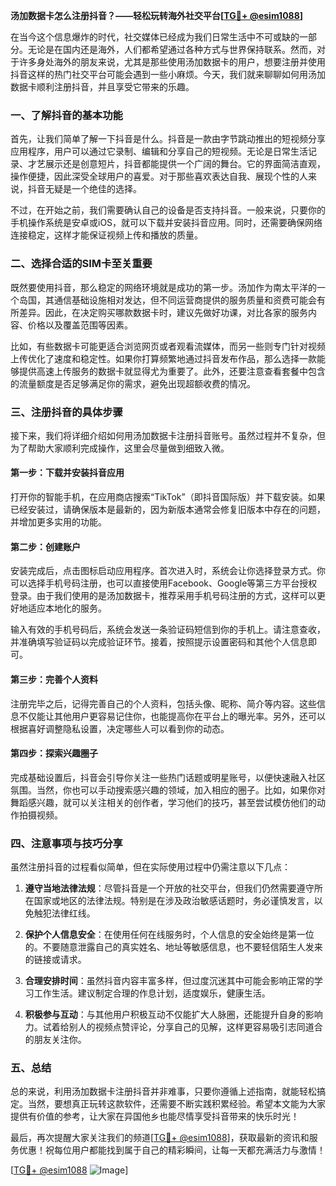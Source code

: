 **汤加数据卡怎么注册抖音？——轻松玩转海外社交平台[[TG💪+ @esim1088](https://t.me/s/esim1088)]**

在当今这个信息爆炸的时代，社交媒体已经成为我们日常生活中不可或缺的一部分。无论是在国内还是海外，人们都希望通过各种方式与世界保持联系。然而，对于许多身处海外的朋友来说，尤其是那些使用汤加数据卡的用户，想要注册并使用抖音这样的热门社交平台可能会遇到一些小麻烦。今天，我们就来聊聊如何用汤加数据卡顺利注册抖音，并且享受它带来的乐趣。

### 一、了解抖音的基本功能

首先，让我们简单了解一下抖音是什么。抖音是一款由字节跳动推出的短视频分享应用程序，用户可以通过它录制、编辑和分享自己的短视频。无论是日常生活记录、才艺展示还是创意短片，抖音都能提供一个广阔的舞台。它的界面简洁直观，操作便捷，因此深受全球用户的喜爱。对于那些喜欢表达自我、展现个性的人来说，抖音无疑是一个绝佳的选择。

不过，在开始之前，我们需要确认自己的设备是否支持抖音。一般来说，只要你的手机操作系统是安卓或iOS，就可以下载并安装抖音应用。同时，还需要确保网络连接稳定，这样才能保证视频上传和播放的质量。

### 二、选择合适的SIM卡至关重要

既然要使用抖音，那么稳定的网络环境就是成功的第一步。汤加作为南太平洋的一个岛国，其通信基础设施相对发达，但不同运营商提供的服务质量和资费可能会有所差异。因此，在决定购买哪款数据卡时，建议先做好功课，对比各家的服务内容、价格以及覆盖范围等因素。

比如，有些数据卡可能更适合浏览网页或者观看流媒体，而另一些则专门针对视频上传优化了速度和稳定性。如果你打算频繁地通过抖音发布作品，那么选择一款能够提供高速上传服务的数据卡就显得尤为重要了。此外，还要注意查看套餐中包含的流量额度是否足够满足你的需求，避免出现超额收费的情况。

### 三、注册抖音的具体步骤

接下来，我们将详细介绍如何用汤加数据卡注册抖音账号。虽然过程并不复杂，但为了帮助大家顺利完成操作，这里会尽量做到细致入微。

#### 第一步：下载并安装抖音应用
打开你的智能手机，在应用商店搜索“TikTok”（即抖音国际版）并下载安装。如果已经安装过，请确保版本是最新的，因为新版本通常会修复旧版本中存在的问题，并增加更多实用的功能。

#### 第二步：创建账户
安装完成后，点击图标启动应用程序。首次进入时，系统会让你选择登录方式。你可以选择手机号码注册，也可以直接使用Facebook、Google等第三方平台授权登录。由于我们使用的是汤加数据卡，推荐采用手机号码注册的方式，这样可以更好地适应本地化的服务。

输入有效的手机号码后，系统会发送一条验证码短信到你的手机上。请注意查收，并准确填写验证码以完成验证环节。接着，按照提示设置密码和其他个人信息即可。

#### 第三步：完善个人资料
注册完毕之后，记得完善自己的个人资料，包括头像、昵称、简介等内容。这些信息不仅能让其他用户更容易记住你，也能提高你在平台上的曝光率。另外，还可以根据喜好调整隐私设置，决定哪些人可以看到你的动态。

#### 第四步：探索兴趣圈子
完成基础设置后，抖音会引导你关注一些热门话题或明星账号，以便快速融入社区氛围。当然，你也可以手动搜索感兴趣的领域，加入相应的圈子。比如，如果你对舞蹈感兴趣，就可以关注相关的创作者，学习他们的技巧，甚至尝试模仿他们的动作拍摄视频。

### 四、注意事项与技巧分享

虽然注册抖音的过程看似简单，但在实际使用过程中仍需注意以下几点：

1. **遵守当地法律法规**：尽管抖音是一个开放的社交平台，但我们仍然需要遵守所在国家或地区的法律法规。特别是在涉及政治敏感话题时，务必谨慎发言，以免触犯法律红线。
   
2. **保护个人信息安全**：在使用任何在线服务时，个人信息的安全始终是第一位的。不要随意泄露自己的真实姓名、地址等敏感信息，也不要轻信陌生人发来的链接或请求。

3. **合理安排时间**：虽然抖音内容丰富多样，但过度沉迷其中可能会影响正常的学习工作生活。建议制定合理的作息计划，适度娱乐，健康生活。

4. **积极参与互动**：与其他用户积极互动不仅能扩大人脉圈，还能提升自身的影响力。试着给别人的视频点赞评论，分享自己的见解，这样更容易吸引志同道合的朋友关注你。

### 五、总结

总的来说，利用汤加数据卡注册抖音并非难事，只要你遵循上述指南，就能轻松搞定。当然，要想真正玩转这款软件，还需要不断实践积累经验。希望本文能为大家提供有价值的参考，让大家在异国他乡也能尽情享受抖音带来的快乐时光！

最后，再次提醒大家关注我们的频道[[TG💪+ @esim1088](https://t.me/s/esim1088)]，获取最新的资讯和服务优惠！祝每位用户都能找到属于自己的精彩瞬间，让每一天都充满活力与激情！

[[TG💪+ @esim1088](https://t.me/s/esim1088) ![Image](https://i.postimg.cc/4NQfJmqS/Snipaste-2025-05-13-00-14-12.png)]